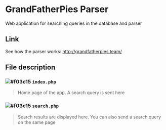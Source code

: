 # GrandFatherPies Parser
Web application for searching queries in the database and parser

## Link
See how the parser works: <http://grandfatherpies.team/>

## File description 
### ![#f03c15](https://placehold.it/15/f03c15/000000?text=+) `index.php`
> Home page of the app. A search query is sent here

### ![#f03c15](https://placehold.it/15/f03c15/000000?text=+) `search.php`
> Search results are displayed here. You can also send a search query on the same page
